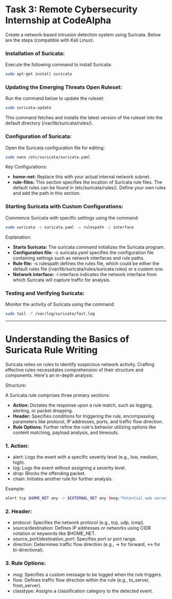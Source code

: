 # Task 3: Remote Cybersecurity Internship at CodeAlpha

Create a network-based intrusion detection system using Suricata. Below are the steps (compatible with Kali Linux):

### Installation of Suricata:

Execute the following command to install Suricata:
```bash
sudo apt-get install suricata
```

### Updating the Emerging Threats Open Ruleset:
Run the command below to update the ruleset:
```bash
sudo suricata-update
```
This command fetches and installs the latest version of the ruleset into the default directory (/var/lib/suricata/rules/).

### Configuration of Suricata:
Open the Suricata configuration file for editing:
```bash
sudo nano /etc/suricata/suricata.yaml
```

Key Configurations:
- **home-net:** Replace this with your actual internal network subnet.
- **rule-files:** This section specifies the location of Suricata rule files. The default rules can be found in (etc/suricata/rules/). Define your own rules and add the path in this section.

### Starting Suricata with Custom Configurations:
Commence Suricata with specific settings using the command:
```bash
sudo suricata -c suricata.yaml -s rulespath -i interface
```

Explanation:
- **Starts Suricata:** The suricata command initializes the Suricata program.
- **Configuration file:** -c suricata.yaml specifies the configuration file containing settings such as network interfaces and rule paths.
- **Rule file:** -s rulespath defines the rules file, which could be either the default rules file (/var/lib/suricata/rules/suricata.rules) or a custom one.
- **Network interface:** -i interface indicates the network interface from which Suricata will capture traffic for analysis.

### Testing and Verifying Suricata:
Monitor the activity of Suricata using the command:
```bash
sudo tail -f /var/log/suricata/fast.log
```

---

# Understanding the Basics of Suricata Rule Writing
Suricata relies on rules to identify suspicious network activity. Crafting effective rules necessitates comprehension of their structure and components. Here's an in-depth analysis:

Structure:

A Suricata rule comprises three primary sections:

- **Action:** Dictates the response upon a rule match, such as logging, alerting, or packet dropping.
- **Header:** Specifies conditions for triggering the rule, encompassing parameters like protocol, IP addresses, ports, and traffic flow direction.
- **Rule Options:** Further refine the rule's behavior utilizing options like content matching, payload analysis, and timeouts.

### 1. Action:

- alert: Logs the event with a specific severity level (e.g., low, medium, high).
- log: Logs the event without assigning a severity level.
- drop: Blocks the offending packet.
- chain: Initiates another rule for further analysis.

Example:

```bash
alert tcp $HOME_NET any -> $EXTERNAL_NET any (msg:"Potential web server exploit attempt"; flow:to_server; classtype:attack-analysis;)
```

### 2. Header:

- protocol: Specifies the network protocol (e.g., tcp, udp, icmp).
- source/destination: Defines IP addresses or networks using CIDR notation or keywords like $HOME_NET.
- source_port/destination_port: Specifies port or port range.
- direction: Determines traffic flow direction (e.g., -> for forward, <-> for bi-directional).

### 3. Rule Options:

- msg: Specifies a custom message to be logged when the rule triggers.
- flow: Defines traffic flow direction within the rule (e.g., to_server, from_server).
- classtype: Assigns a classification category to the detected event.